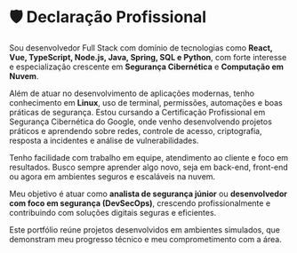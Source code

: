 # 🛡️ Declaração Profissional

Sou desenvolvedor Full Stack com domínio de tecnologias como **React, Vue, TypeScript, Node.js, Java, Spring, SQL e Python**, com forte interesse e especialização crescente em **Segurança Cibernética** e **Computação em Nuvem**.

Além de atuar no desenvolvimento de aplicações modernas, tenho conhecimento em **Linux**, uso de terminal, permissões, automações e boas práticas de segurança. Estou cursando a Certificação Profissional em Segurança Cibernética do Google, onde venho desenvolvendo projetos práticos e aprendendo sobre redes, controle de acesso, criptografia, resposta a incidentes e análise de vulnerabilidades.

Tenho facilidade com trabalho em equipe, atendimento ao cliente e foco em resultados. Busco sempre aprender algo novo, seja em back-end, front-end ou agora em ambientes seguros e escaláveis na nuvem.

Meu objetivo é atuar como **analista de segurança júnior** ou **desenvolvedor com foco em segurança (DevSecOps)**, crescendo profissionalmente e contribuindo com soluções digitais seguras e eficientes.

Este portfólio reúne projetos desenvolvidos em ambientes simulados, que demonstram meu progresso técnico e meu comprometimento com a área.
